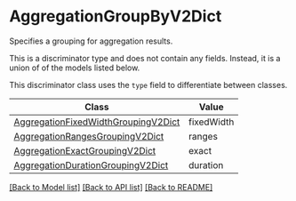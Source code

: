 # AggregationGroupByV2Dict

Specifies a grouping for aggregation results.

This is a discriminator type and does not contain any fields. Instead, it is a union
of of the models listed below.

This discriminator class uses the `type` field to differentiate between classes.

| Class | Value
| ------------ | -------------
[AggregationFixedWidthGroupingV2Dict](AggregationFixedWidthGroupingV2Dict.md) | fixedWidth
[AggregationRangesGroupingV2Dict](AggregationRangesGroupingV2Dict.md) | ranges
[AggregationExactGroupingV2Dict](AggregationExactGroupingV2Dict.md) | exact
[AggregationDurationGroupingV2Dict](AggregationDurationGroupingV2Dict.md) | duration


[[Back to Model list]](../../../README.md#models-v2-link) [[Back to API list]](../../../README.md#documentation-for-api-endpoints) [[Back to README]](../../../README.md)
